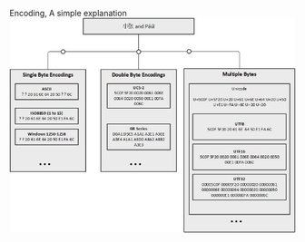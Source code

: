 Encoding, A simple explanation
![alt text](https://github.com/qingweilou/encoding/blob/master/encoding.jpg)